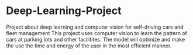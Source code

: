 # Deep-Learning-Project
Project about deep learning and computer vision for self-driving cars and fleet management
This project uses computer vision to learn the pattern of cars at parking lots and other facilitites. The model will optimize and make the use the time and energy of the user in the most efficient manner.

